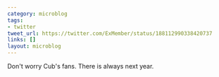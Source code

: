 ```yaml
---
category: microblog
tags:
- twitter
tweet_url: https://twitter.com/ExMember/status/188112990338420737
links: []
layout: microblog
---
```

Don't worry Cub's fans. There is always next year.
